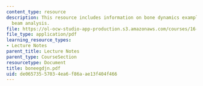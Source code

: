 ```yaml
---
content_type: resource
description: This resource includes information on bone dynamics examples - fall and
  beam analysis.
file: https://ol-ocw-studio-app-production.s3.amazonaws.com/courses/16-423j-aerospace-biomedical-and-life-support-engineering-spring-2006/de06573557034ea6f86aae13f404f466_boneegdjn.pdf
file_type: application/pdf
learning_resource_types:
- Lecture Notes
parent_title: Lecture Notes
parent_type: CourseSection
resourcetype: Document
title: boneegdjn.pdf
uid: de065735-5703-4ea6-f86a-ae13f404f466
---
```

